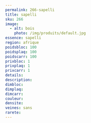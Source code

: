 ```yaml
---
permalink: 266-sapelli
title: sapelli
sku: 266
image: 
  - alt: bois
    photo: /img/produits/default.jpg
essence: sapelli
region: afrique
poidsbloc: 100
poidsplaq: 100
poidscarr: 100
prixbloc: 1
prixplaq: 1
prixcarr: 1
details: 
description: 
dimbloc: 
dimplaq: 
dimcarr: 
couleur: 
densite: 
veines: sans
rarete: 
---
```

